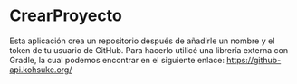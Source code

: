# CrearProyecto

Esta aplicación crea un repositorio después de añadirle un nombre y el token de tu usuario de GitHub. Para hacerlo utilicé una librería externa con Gradle, la cual podemos encontrar en el siguiente enlace: https://github-api.kohsuke.org/
